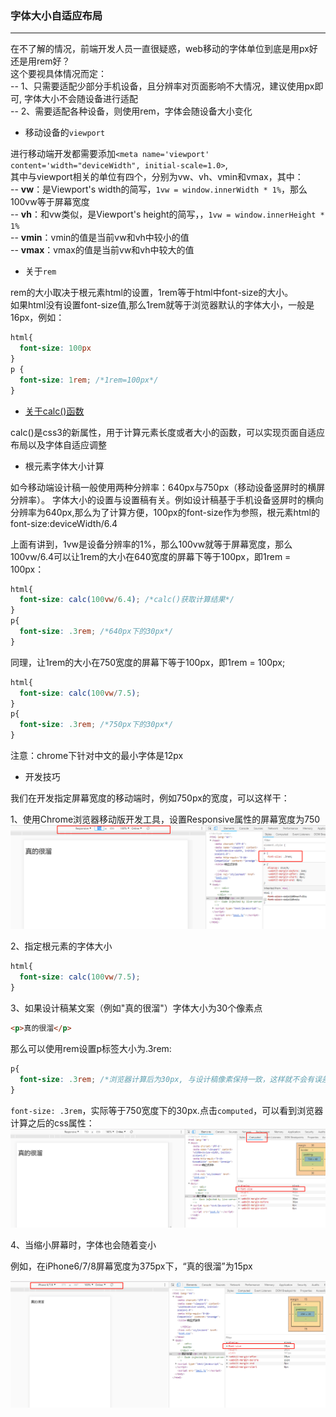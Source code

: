 
### 字体大小自适应布局

-------

在不了解的情况，前端开发人员一直很疑惑，web移动的字体单位到底是用px好还是用rem好？</br>
这个要视具体情况而定：</br>
 -- 1、只需要适配少部分手机设备，且分辨率对页面影响不大情况，建议使用px即可, 字体大小不会随设备进行适配</br>
 -- 2、需要适配各种设备，则使用rem，字体会随设备大小变化

* 移动设备的`viewport`

进行移动端开发都需要添加`<meta name='viewport' content='width="deviceWidth", initial-scale=1.0>`,</br>
其中与viewport相关的单位有四个，分别为vw、vh、vmin和vmax，其中：</br>
-- **vw**：是Viewport's width的简写，`1vw = window.innerWidth * 1%`，那么100vw等于屏幕宽度</br>
-- **vh**：和vw类似，是Viewport's height的简写，，`1vw = window.innerHeight * 1%`</br>
-- **vmin**：vmin的值是当前vw和vh中较小的值</br>
-- **vmax**：vmax的值是当前vw和vh中较大的值</br>

* 关于`rem`

rem的大小取决于根元素html的设置，1rem等于html中font-size的大小。</br>
如果html没有设置font-size值,那么1rem就等于浏览器默认的字体大小，一般是16px，例如：
```css
html{
  font-size: 100px
}
p {
  font-size: 1rem; /*1rem=100px*/
}
```

* [关于calc()函数](https://www.w3cplus.com/css3/how-to-use-css3-calc-function.html)

calc()是css3的新属性，用于计算元素长度或者大小的函数，可以实现页面自适应布局以及字体自适应调整

* 根元素字体大小计算

如今移动端设计稿一般使用两种分辨率：640px与750px（移动设备竖屏时的横屏分辨率）。
字体大小的设置与设置稿有关。例如设计稿基于手机设备竖屏时的横向分辨率为640px,那么为了计算方便，100px的font-size作为参照，根元素html的font-size:deviceWidth/6.4

上面有讲到，1vw是设备分辨率的1%，那么100vw就等于屏幕宽度，那么100vw/6.4可以让1rem的大小在640宽度的屏幕下等于100px，即1rem = 100px：
```css
html{
  font-size: calc(100vw/6.4); /*calc()获取计算结果*/
}
p{
  font-size: .3rem; /*640px下的30px*/
}
```
同理，让1rem的大小在750宽度的屏幕下等于100px，即1rem = 100px;
```css
html{
  font-size: calc(100vw/7.5);
}
p{
  font-size: .3rem; /*750px下的30px*/
}
```
注意：chrome下针对中文的最小字体是12px

* 开发技巧

我们在开发指定屏幕宽度的移动端时，例如750px的宽度，可以这样干：

1、使用Chrome浏览器移动版开发工具，设置Responsive属性的屏幕宽度为750
![avatar](./imgs/demo-1.jpg)

2、指定根元素的字体大小
```css
html{
  font-size: calc(100vw/7.5);
}
```

3、如果设计稿某文案（例如"真的很溜"）字体大小为30个像素点
```html
<p>真的很溜</p>
```
那么可以使用rem设置p标签大小为.3rem:
```css
p{
  font-size: .3rem; /*浏览器计算后为30px, 与设计稿像素保持一致，这样就不会有误差了！*/
}
```

`font-size: .3rem`，实际等于750宽度下的30px.点击`computed`，可以看到浏览器计算之后的css属性：
![avatar](./imgs/demo-2.png)

4、当缩小屏幕时，字体也会随着变小

例如，在iPhone6/7/8屏幕宽度为375px下，“真的很溜”为15px

![avatar](./imgs/demo-4.png)